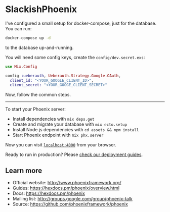 # SlackishPhoenix

I've configured a small setup for docker-compose, just for the database. You can run:

```bash
docker-compose up -d
```

to the database up-and-running.

You will need some config keys, create the `config/dev.secret.exs`:

```elixir
use Mix.Config

config :ueberauth, Ueberauth.Strategy.Google.OAuth,
  client_id: "<YOUR_GOOGLE_CLIENT_ID>",
  client_secret: "<YOUR_GOOGE_CLIENT_SECRET>"
```

Now, follow the common steps.

---

To start your Phoenix server:

  * Install dependencies with `mix deps.get`
  * Create and migrate your database with `mix ecto.setup`
  * Install Node.js dependencies with `cd assets && npm install`
  * Start Phoenix endpoint with `mix phx.server`

Now you can visit [`localhost:4000`](http://localhost:4000) from your browser.

Ready to run in production? Please [check our deployment guides](https://hexdocs.pm/phoenix/deployment.html).

## Learn more

  * Official website: http://www.phoenixframework.org/
  * Guides: https://hexdocs.pm/phoenix/overview.html
  * Docs: https://hexdocs.pm/phoenix
  * Mailing list: http://groups.google.com/group/phoenix-talk
  * Source: https://github.com/phoenixframework/phoenix

